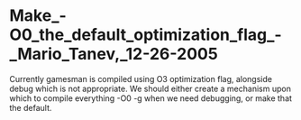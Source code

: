 Make\_-O0\_the\_default\_optimization\_flag\_-\_Mario\_Tanev,\_12-26-2005
=========================================================================

Currently gamesman is compiled using O3 optimization flag, alongside debug which is not appropriate. We should either create a mechanism upon which to compile everything -O0 -g when we need debugging, or make that the default.
